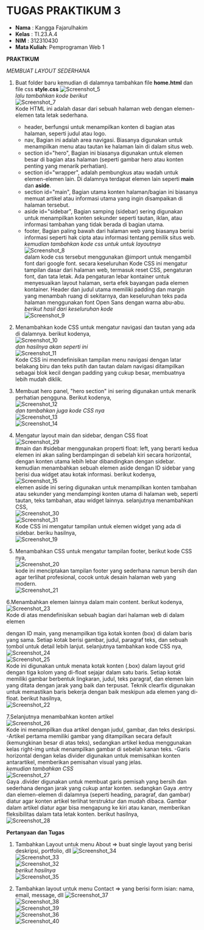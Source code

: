 # TUGAS PRAKTIKUM 3
- **Nama**    : Kangga Fajarulhakim
- **Kelas**   : TI.23.A.4
- **NIM**     : 312310430
- **Mata Kuliah**: Pemprograman Web 1

**PRAKTIKUM**

*MEMBUAT LAYOUT SEDERHANA*

1. Buat folder baru kemudian di dalamnya tambahkan file **home.html** dan file css **style.css**
   ![Screenshot_5](https://github.com/user-attachments/assets/a1627f00-0b77-4855-ad87-47a205bae195)<br>
   *lalu tambahkan kode berikut*<br>
   ![Screenshot_7](https://github.com/user-attachments/assets/e2d6b8ab-e767-42d2-a267-199ba1df1c43) <br>
   Kode HTML ini adalah dasar dari sebuah halaman web dengan elemen-elemen tata letak sederhana.
   - header, berfungsi untuk menampilkan konten di bagian atas halaman, seperti judul atau logo.
   - nav, Bagian ini adalah area navigasi. Biasanya digunakan untuk menampilkan menu atau tautan ke halaman lain di dalam situs web.
   - section id="hero", Bagian ini biasanya digunakan untuk elemen besar di bagian atas halaman (seperti gambar hero atau konten penting yang menarik perhatian).
   - section id="wrapper", adalah pembungkus atau wadah untuk elemen-elemen lain. Di dalamnya terdapat elemen lain seperti **main** dan **aside**.
   - section id="main", Bagian utama konten halaman/bagian ini biasanya memuat artikel atau informasi utama yang ingin disampaikan di halaman tersebut.
   - aside id="sidebar", Bagian samping (sidebar) sering digunakan untuk menampilkan konten sekunder seperti tautan, iklan, atau informasi tambahan yang tidak berada di bagian utama.
   - footer, Bagian paling bawah dari halaman web yang biasanya berisi informasi seperti hak cipta atau informasi tentang pemilik situs web.<br>
   *kemudian tambahkan kode css untuk untuk layoutnya*<br>
   ![Screenshot_8](https://github.com/user-attachments/assets/bc0cf565-4d44-44c2-a240-c9ef86d34d3b)<br>
   dalam kode css tersebut menggunakan @import untuk mengambil font dari google font. secara keseluruhan Kode CSS ini mengatur tampilan dasar dari halaman web, termasuk reset CSS, pengaturan font, dan tata letak. Ada pengaturan lebar kontainer untuk menyesuaikan layout halaman, serta efek bayangan pada elemen kontainer. Header dan judul utama memiliki padding dan margin yang menambah ruang di sekitarnya, dan keseluruhan teks pada halaman menggunakan font Open Sans dengan warna abu-abu.<br>
   *berikut hasil dari keseluruhan kode*<br>
   ![Screenshot_9](https://github.com/user-attachments/assets/13c31a6e-6952-4294-a6b5-d7a811c45211)

2. Menambahkan kode CSS untuk mengatur navigasi dan tautan yang ada di dalamnya. berikut kodenya,<br>
   ![Screenshot_10](https://github.com/user-attachments/assets/c554a212-a80f-487b-bc05-6ba1df7b2f8c)<br>
   *dan hasilnya akan seperti ini*<br>
   ![Screenshot_11](https://github.com/user-attachments/assets/5292bd95-9e80-414f-8f29-80ac7eb0bd88)<br>
   Kode CSS ini mendefinisikan tampilan menu navigasi dengan latar belakang biru dan teks putih dan tautan dalam navigasi ditampilkan sebagai blok kecil dengan padding yang cukup besar, membuatnya lebih mudah diklik.

3. Membuat hero panel, "hero section" ini sering digunakan untuk menarik perhatian pengguna. Berikut kodenya, <br>
  ![Screenshot_12](https://github.com/user-attachments/assets/c7fdcde2-530e-42a9-8a97-edd93220340d)<br>
  *dan tambahkan juga kode CSS nya*<br>
  ![Screenshot_13](https://github.com/user-attachments/assets/a70d0497-5319-4ac1-be45-6f82f9b68654)<br>
  ![Screenshot_14](https://github.com/user-attachments/assets/dcecd27c-6f1f-4cc9-a1aa-e521626a6337)

4. Mengatur layout main dan sidebar, dengan CSS float<br>
   ![Screenshot_29](https://github.com/user-attachments/assets/3b376227-adc5-456a-8f50-0f6dc096fc8c)<br>
   #main dan #sidebar menggunakan properti float: left, yang berarti kedua elemen ini akan saling berdampingan di sebelah kiri secara horizontal, dengan konten utama lebih lebar dibandingkan dengan sidebar. kemudian menambahkan sebuah elemen aside dengan ID sidebar yang berisi dua widget atau kotak informasi. berikut kodenya,<br>
   ![Screenshot_15](https://github.com/user-attachments/assets/3e344735-73ab-4385-b178-f7750f823eaa)<br>
   elemen aside ini sering digunakan untuk menampilkan konten tambahan atau sekunder yang mendampingi konten utama di halaman web, seperti tautan, teks tambahan, atau widget lainnya. selanjutnya menambahkan CSS,<br>
   ![Screenshot_30](https://github.com/user-attachments/assets/c2ab7271-10c8-4772-9195-ccb1484d4a15)<br>
   ![Screenshot_31](https://github.com/user-attachments/assets/57a02cf3-dd24-4b16-b96f-c936c8ed5483)<br>
   Kode CSS ini mengatur tampilan untuk elemen widget yang ada di sidebar. beriku hasilnya,<br>
   ![Screenshot_19](https://github.com/user-attachments/assets/2b5a22b3-38af-4f02-a018-d36e64ce8655)

5. Menambahkan CSS untuk mengatur tampilan footer, berikut kode CSS nya,<br>
   ![Screenshot_20](https://github.com/user-attachments/assets/35d1240b-66ce-4810-bd2d-615a29cf9bd5)<br>
   kode ini menciptakan tampilan footer yang sederhana namun bersih dan agar terlihat profesional, cocok untuk desain halaman web yang modern.<br>
   ![Screenshot_21](https://github.com/user-attachments/assets/74ecfbfc-fb55-4f27-8fb5-b5776960e49e)

6.Menambahkan elemen lainnya dalam main content. berikut kodenya,<br>
  ![Screenshot_23](https://github.com/user-attachments/assets/eb0977cc-5b6a-44e0-be85-55d2104ac380)<br>
  Kode di atas mendefinisikan sebuah bagian dari halaman web di dalam elemen <section> dengan ID main, yang menampilkan tiga kotak konten (box) di dalam baris yang sama. Setiap kotak berisi gambar, judul, paragraf teks, dan sebuah tombol untuk detail lebih lanjut. selanjutnya tambahkan kode CSS nya,<br>
  ![Screenshot_24](https://github.com/user-attachments/assets/4eaa0910-68d7-4f46-bd7b-d99c033effe2)<br>
  ![Screenshot_25](https://github.com/user-attachments/assets/d66a4450-b160-4b99-b49c-5bd1c2dbd5e7)<br>
  Kode ini digunakan untuk menata kotak konten (.box) dalam layout grid dengan tiga kolom yang di-float sejajar dalam satu baris. Setiap kotak memiliki gambar berbentuk lingkaran, judul, teks paragraf, dan elemen lain yang ditata dengan jarak yang baik dan terpusat. Teknik clearfix digunakan untuk memastikan baris bekerja dengan baik meskipun ada elemen yang di-float. berikut hasilnya,<br>
  ![Screenshot_22](https://github.com/user-attachments/assets/3b248b4f-78df-482e-9d76-04471ff9e731)

7.Selanjutnya menambahkan konten artikel <br>
  ![Screenshot_26](https://github.com/user-attachments/assets/c25dcd3a-983a-4970-a613-0a98655e6696)<br>
  Kode ini menampilkan dua artikel dengan judul, gambar, dan teks deskripsi.
  -Artikel pertama memiliki gambar yang ditampilkan secara default (kemungkinan besar di atas teks), sedangkan artikel kedua menggunakan kelas right-img untuk menampilkan gambar di sebelah kanan teks.
  -Garis horizontal dengan kelas divider digunakan untuk memisahkan konten antarartikel, memberikan pemisahan visual yang jelas.<br>
  *kemudian tambahkan CSS*<br>
  ![Screenshot_27](https://github.com/user-attachments/assets/b8b40bfa-c6bd-44d5-a2cf-b49ed5635286)<br>
  Gaya .divider digunakan untuk membuat garis pemisah yang bersih dan sederhana dengan jarak yang cukup antar konten. sedangkan Gaya .entry dan elemen-elemen di dalamnya (seperti heading, paragraf, dan gambar) diatur agar konten artikel terlihat terstruktur dan mudah dibaca. Gambar dalam artikel diatur agar bisa mengapung ke kiri atau kanan, memberikan fleksibilitas dalam tata letak konten. berikut hasilnya,<br>
  ![Screenshot_28](https://github.com/user-attachments/assets/2856c3ce-01c6-451a-b69f-2b3e40354ee3)


**Pertanyaan dan Tugas**
1. Tambahkan Layout untuk menu About
=> buat single layout yang berisi deskripsi, portfolio, dll
  ![Screenshot_34](https://github.com/user-attachments/assets/07087fdc-5f3a-44b8-91fb-bc272ae378f1)<br>
  ![Screenshot_33](https://github.com/user-attachments/assets/9088ae5b-3663-4026-b55a-86316f8906bc)<br>
  ![Screenshot_32](https://github.com/user-attachments/assets/fe718fa5-4baa-4510-8558-f49d74c44688)<br>
  *berikut hasilnya*<br>
  ![Screenshot_35](https://github.com/user-attachments/assets/5bd2e3a5-6fff-465e-ad23-bd1b1ac31f09)

2. Tambahkan layout untuk menu Contact
=> yang berisi form isian: nama, email, message, dll
  ![Screenshot_37](https://github.com/user-attachments/assets/3ed2d49f-ebaa-41db-84ba-ac8fca642811)<br>
  ![Screenshot_38](https://github.com/user-attachments/assets/fa489f1b-2fea-4550-aec0-7aef20205a36)<br>
  ![Screenshot_39](https://github.com/user-attachments/assets/eab8bdeb-6798-4907-84c3-409c43f656e5)<br>
  ![Screenshot_36](https://github.com/user-attachments/assets/b9766ee6-76ce-4ad5-b4d1-f7abaab5e1c4)<br>
  ![Screenshot_40](https://github.com/user-attachments/assets/d7c04196-1964-4d96-a059-15efbb8b8f04)






















  







  



  


